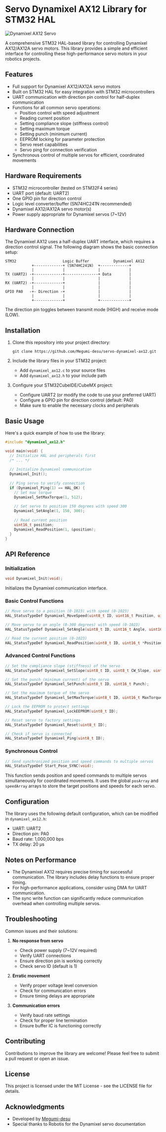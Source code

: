 # Servo Dynamixel AX12 Library for STM32 HAL

![Dynamixel AX12 Servo](![Image](https://github.com/user-attachments/assets/60799ba2-2870-4c05-a430-3b95ad65013d))

A comprehensive STM32 HAL-based library for controlling Dynamixel AX12/AX12A servo motors. This library provides a simple and efficient interface for controlling these high-performance servo motors in your robotics projects.

## Features

- Full support for Dynamixel AX12/AX12A servo motors
- Built on STM32 HAL for easy integration with STM32 microcontrollers
- UART communication with direction pin control for half-duplex communication
- Functions for all common servo operations:
  - Position control with speed adjustment
  - Reading current position
  - Setting compliance slope (stiffness control)
  - Setting maximum torque
  - Setting punch (minimum current)
  - EEPROM locking for parameter protection
  - Servo reset capabilities
  - Servo ping for connection verification
- Synchronous control of multiple servos for efficient, coordinated movements

## Hardware Requirements

- STM32 microcontroller (tested on STM32F4 series)
- UART port (default: UART2)
- One GPIO pin for direction control
- Logic level converter/buffer (SN74HC241N recommended)
- Dynamixel AX12/AX12A servo motor(s)
- Power supply appropriate for Dynamixel servos (7~12V)

## Hardware Connection

The Dynamixel AX12 uses a half-duplex UART interface, which requires a direction control signal. The following diagram shows the basic connection setup:

```
STM32                     Logic Buffer           Dynamixel AX12
            +-------------+ (SN74HC241N)  +-------------+
            |             |               |             |
TX (UART2) -+-------------+---------------+ Data        |
            |             |               |             |
RX (UART2) -+-------------+               |             |
            |             |               |             |
GPIO PA0   -+- Direction -+               |             |
            |             |               |             |
            +-------------+               +-------------+
```

The direction pin toggles between transmit mode (HIGH) and receive mode (LOW).

## Installation

1. Clone this repository into your project directory:
   ```
   git clone https://github.com/Megumi-desu/servo-dynamixel-ax12.git
   ```

2. Include the library files in your STM32 project:
   - Add `dynamixel_ax12.c` to your source files
   - Add `dynamixel_ax12.h` to your include path

3. Configure your STM32CubeIDE/CubeMX project:
   - Configure UART2 (or modify the code to use your preferred UART)
   - Configure a GPIO pin for direction control (default: PA0)
   - Make sure to enable the necessary clocks and peripherals

## Basic Usage

Here's a quick example of how to use the library:

```c
#include "dynamixel_ax12.h"

void main(void) {
  // Initialize HAL and peripherals first
  /* ... */
  
  // Initialize Dynamixel communication
  Dynamixel_Init();
  
  // Ping servo to verify connection
  if (Dynamixel_Ping(1) == HAL_OK) {
    // Set max torque
    Dynamixel_SetMaxTorque(1, 512);
    
    // Set servo to position 150 degrees with speed 300
    Dynamixel_SetAngle(1, 150, 300);
    
    // Read current position
    uint16_t position;
    Dynamixel_ReadPosition(1, &position);
  }
}
```

## API Reference

### Initialization

```c
void Dynamixel_Init(void);
```
Initializes the Dynamixel communication interface.

### Basic Control Functions

```c
// Move servo to a position (0-1023) with speed (0-1023)
HAL_StatusTypeDef Dynamixel_MoveSpeed(uint8_t ID, uint16_t Position, uint16_t Speed);

// Move servo to an angle (0-300 degrees) with speed (0-1023)
HAL_StatusTypeDef Dynamixel_SetAngle(uint8_t ID, uint16_t Angle, uint16_t Speed);

// Read the current position (0-1023)
HAL_StatusTypeDef Dynamixel_ReadPosition(uint8_t ID, uint16_t *Position);
```

### Advanced Control Functions

```c
// Set the compliance slope (stiffness) of the servo
HAL_StatusTypeDef Dynamixel_SetSlope(uint8_t ID, uint8_t CW_Slope, uint8_t CCW_Slope);

// Set the punch (minimum current) of the servo
HAL_StatusTypeDef Dynamixel_SetPunch(uint8_t ID, uint16_t Punch);

// Set the maximum torque of the servo
HAL_StatusTypeDef Dynamixel_SetMaxTorque(uint8_t ID, uint16_t MaxTorque);

// Lock the EEPROM to protect settings
HAL_StatusTypeDef Dynamixel_LockEEPROM(uint8_t ID);

// Reset servo to factory settings
HAL_StatusTypeDef Dynamixel_Reset(uint8_t ID);

// Check if servo is connected
HAL_StatusTypeDef Dynamixel_Ping(uint8_t ID);
```

### Synchronous Control

```c
// Send synchronized position and speed commands to multiple servos
HAL_StatusTypeDef Start_Pose_SYNC(void);
```
This function sends position and speed commands to multiple servos simultaneously for coordinated movements. It uses the global `posArray` and `speedArray` arrays to store the target positions and speeds for each servo.

## Configuration

The library uses the following default configuration, which can be modified in `dynamixel_ax12.h`:

- UART: UART2
- Direction pin: PA0
- Baud rate: 1,000,000 bps
- TX delay: 20 µs

## Notes on Performance

- The Dynamixel AX12 requires precise timing for successful communication. The library includes delay functions to ensure proper timing.
- For high-performance applications, consider using DMA for UART communication.
- The sync write function can significantly reduce communication overhead when controlling multiple servos.

## Troubleshooting

Common issues and their solutions:

1. **No response from servo**
   - Check power supply (7~12V required)
   - Verify UART connections
   - Ensure direction pin is working correctly
   - Check servo ID (default is 1)

2. **Erratic movement**
   - Verify proper voltage level conversion
   - Check for communication errors
   - Ensure timing delays are appropriate

3. **Communication errors**
   - Verify baud rate settings
   - Check for proper line termination
   - Ensure buffer IC is functioning correctly

## Contributing

Contributions to improve the library are welcome! Please feel free to submit a pull request or open an issue.

## License

This project is licensed under the MIT License - see the LICENSE file for details.

## Acknowledgments

- Developed by [Megumi-desu](https://github.com/Megumi-desu)
- Special thanks to Robotis for the Dynamixel servo documentation
